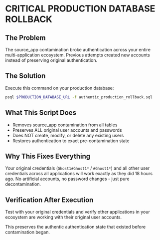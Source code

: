 # CRITICAL PRODUCTION DATABASE ROLLBACK

## The Problem
The source_app contamination broke authentication across your entire multi-application ecosystem. Previous attempts created new accounts instead of preserving original authentication.

## The Solution
Execute this command on your production database:

```bash
psql $PRODUCTION_DATABASE_URL -f authentic_production_rollback.sql
```

## What This Script Does
- Removes source_app contamination from all tables
- Preserves ALL original user accounts and passwords
- Does NOT create, modify, or delete any existing users
- Restores authentication to exact pre-contamination state

## Why This Fixes Everything
Your original credentials (`Ghost1#Ghost1*` / `#Ghost1*`) and all other user credentials across all applications will work exactly as they did 18 hours ago. No artificial accounts, no password changes - just pure decontamination.

## Verification After Execution
Test with your original credentials and verify other applications in your ecosystem are working with their original user accounts.

This preserves the authentic authentication state that existed before contamination began.